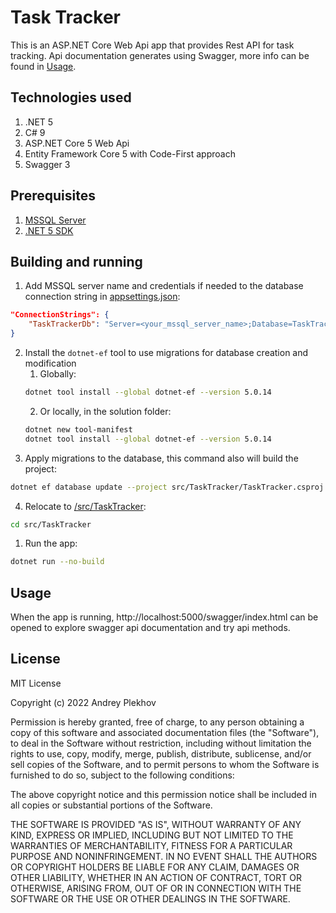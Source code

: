 # Task Tracker

This is an ASP.NET Core Web Api app that provides Rest API for task tracking. Api documentation generates using Swagger, more info can be found in [Usage](#usage).

## Technologies used

1. .NET 5
2. C# 9
3. ASP.NET Core 5 Web Api
4. Entity Framework Core 5 with Code-First approach
5. Swagger 3

## Prerequisites

<!-- 1. [IIS](https://docs.microsoft.com/en-us/iis/get-started/whats-new-in-iis-10-version-1709/new-features-introduced-in-iis-10-1709) or [IIS Express](https://docs.microsoft.com/en-us/iis/extensions/introduction-to-iis-express/iis-express-overview) -->
1. [MSSQL Server](https://www.microsoft.com/en-us/sql-server/sql-server-downloads)
2. [.NET 5 SDK](https://dotnet.microsoft.com/en-us/download/dotnet/5.0)

## Building and running

1. Add MSSQL server name and credentials if needed to the database connection string in [appsettings.json](/src/TaskTracker/appsettings.json):
```json
"ConnectionStrings": {
    "TaskTrackerDb": "Server=<your_mssql_server_name>;Database=TaskTracker;Trusted_Connection=true"
}
```
2. Install the `dotnet-ef` tool to use migrations for database creation and modification
   1. Globally:
   ```bash
   dotnet tool install --global dotnet-ef --version 5.0.14
   ```
   2. Or locally, in the solution folder:
   ```bash
   dotnet new tool-manifest
   dotnet tool install --global dotnet-ef --version 5.0.14
   ```
3. Apply migrations to the database, this command also will build the project:
```bash
dotnet ef database update --project src/TaskTracker/TaskTracker.csproj
```
4. Relocate to [/src/TaskTracker](/src/TaskTracker):
```bash
cd src/TaskTracker
```
1. Run the app:
```bash
dotnet run --no-build
```

## Usage

When the app is running, http://localhost:5000/swagger/index.html can be opened to explore swagger api documentation and try api methods.

## License

MIT License

Copyright (c) 2022 Andrey Plekhov

Permission is hereby granted, free of charge, to any person obtaining a copy
of this software and associated documentation files (the "Software"), to deal
in the Software without restriction, including without limitation the rights
to use, copy, modify, merge, publish, distribute, sublicense, and/or sell
copies of the Software, and to permit persons to whom the Software is
furnished to do so, subject to the following conditions:

The above copyright notice and this permission notice shall be included in all
copies or substantial portions of the Software.

THE SOFTWARE IS PROVIDED "AS IS", WITHOUT WARRANTY OF ANY KIND, EXPRESS OR
IMPLIED, INCLUDING BUT NOT LIMITED TO THE WARRANTIES OF MERCHANTABILITY,
FITNESS FOR A PARTICULAR PURPOSE AND NONINFRINGEMENT. IN NO EVENT SHALL THE
AUTHORS OR COPYRIGHT HOLDERS BE LIABLE FOR ANY CLAIM, DAMAGES OR OTHER
LIABILITY, WHETHER IN AN ACTION OF CONTRACT, TORT OR OTHERWISE, ARISING FROM,
OUT OF OR IN CONNECTION WITH THE SOFTWARE OR THE USE OR OTHER DEALINGS IN THE
SOFTWARE.